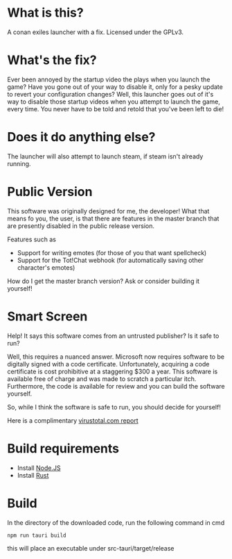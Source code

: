 
# What is this?

A conan exiles launcher with a fix. Licensed under the GPLv3.

# What's the fix?

Ever been annoyed by the startup video the plays when you launch the game? Have you gone out of your way to disable it, only for a pesky update to revert your configuration changes? Well, this launcher goes out of it's way to disable those startup videos when you attempt to launch the game, every time. You never have to be told and retold that you've been left to die!

# Does it do anything else?

The launcher will also attempt to launch steam, if steam isn't already running.

# Public Version

This software was originally designed for me, the developer! What that means fo you, the user, is that there are features in the master branch that are presently disabled in the public release version.

Features such as

- Support for writing emotes (for those of you that want spellcheck)
- Support for the Tot!Chat webhook (for automatically saving other character's emotes)

How do I get the master branch version? Ask or consider building it yourself!

# Smart Screen

Help! It says this software comes from an untrusted publisher? Is it safe to run?

Well, this requires a nuanced answer. Microsoft now requires software to be digitally signed with a code certificate. Unfortunately, acquiring a code certificate is cost prohibitive at a staggering $300 a year. This software is available free of charge and was made to scratch a particular itch. Furthermore, the code is available for review and you can build the software yourself.

So, while I think the software is safe to run, you should decide for yourself!

Here is a complimentary [virustotal.com report](https://www.virustotal.com/gui/file/d1a7307bfd57ff4241c455fb18f5bbc9b99f459ef662c5031506513811067696/detection)

# Build requirements

- Install [Node.JS](https://nodejs.org/en/download/current)
- Install [Rust](https://www.rust-lang.org/learn/get-started)

# Build

In the directory of the downloaded code, run the following command in cmd

```
npm run tauri build
```

this will place an executable under src-tauri/target/release




